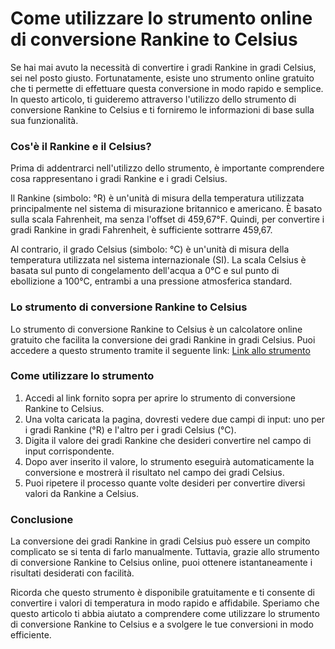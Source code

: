 Come utilizzare lo strumento online di conversione Rankine to Celsius
=====================================================================

Se hai mai avuto la necessità di convertire i gradi Rankine in gradi Celsius, sei nel posto giusto. Fortunatamente, esiste uno strumento online gratuito che ti permette di effettuare questa conversione in modo rapido e semplice. In questo articolo, ti guideremo attraverso l'utilizzo dello strumento di conversione Rankine to Celsius e ti forniremo le informazioni di base sulla sua funzionalità.

### Cos'è il Rankine e il Celsius?

Prima di addentrarci nell'utilizzo dello strumento, è importante comprendere cosa rappresentano i gradi Rankine e i gradi Celsius.

Il Rankine (simbolo: °R) è un'unità di misura della temperatura utilizzata principalmente nel sistema di misurazione britannico e americano. È basato sulla scala Fahrenheit, ma senza l'offset di 459,67°F. Quindi, per convertire i gradi Rankine in gradi Fahrenheit, è sufficiente sottrarre 459,67.

Al contrario, il grado Celsius (simbolo: °C) è un'unità di misura della temperatura utilizzata nel sistema internazionale (SI). La scala Celsius è basata sul punto di congelamento dell'acqua a 0°C e sul punto di ebollizione a 100°C, entrambi a una pressione atmosferica standard.

### Lo strumento di conversione Rankine to Celsius

Lo strumento di conversione Rankine to Celsius è un calcolatore online gratuito che facilita la conversione dei gradi Rankine in gradi Celsius. Puoi accedere a questo strumento tramite il seguente link: [Link allo strumento](https://www.onlinecalculatorsfree.com/it/convert/rankine-to-celsius.html)

### Come utilizzare lo strumento

1. Accedi al link fornito sopra per aprire lo strumento di conversione Rankine to Celsius.
2. Una volta caricata la pagina, dovresti vedere due campi di input: uno per i gradi Rankine (°R) e l'altro per i gradi Celsius (°C).
3. Digita il valore dei gradi Rankine che desideri convertire nel campo di input corrispondente.
4. Dopo aver inserito il valore, lo strumento eseguirà automaticamente la conversione e mostrerà il risultato nel campo dei gradi Celsius.
5. Puoi ripetere il processo quante volte desideri per convertire diversi valori da Rankine a Celsius.

### Conclusione

La conversione dei gradi Rankine in gradi Celsius può essere un compito complicato se si tenta di farlo manualmente. Tuttavia, grazie allo strumento di conversione Rankine to Celsius online, puoi ottenere istantaneamente i risultati desiderati con facilità.

Ricorda che questo strumento è disponibile gratuitamente e ti consente di convertire i valori di temperatura in modo rapido e affidabile. Speriamo che questo articolo ti abbia aiutato a comprendere come utilizzare lo strumento di conversione Rankine to Celsius e a svolgere le tue conversioni in modo efficiente.
